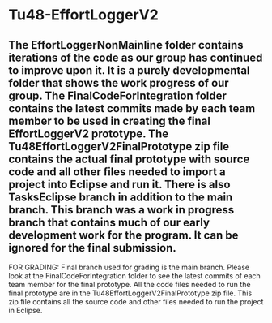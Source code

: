 # Tu48-EffortLoggerV2
The EffortLoggerNonMainline folder contains iterations of the code as our group has continued to improve upon it. It is a purely developmental folder that shows the work progress of our group.
The FinalCodeForIntegration folder contains the latest commits made by each team member to be used in creating the final EffortLoggerV2 prototype.
The Tu48EffortLoggerV2FinalPrototype zip file contains the actual final prototype with source code and all other files needed to import a project into Eclipse and run it.
There is also TasksEclipse branch in addition to the main branch. This branch was a work in progress branch that contains much of our early development work for the program. It can be ignored for the final submission.
----------------------------------------------------------------------------------------------------------------------------------------------------------------------------------------

FOR GRADING:
Final branch used for grading is the main branch.
Please look at the FinalCodeForIntegration folder to see the latest commits of each team member for the final prototype.
All the code files needed to run the final prototype are in the Tu48EffortLoggerV2FinalPrototype zip file. This zip file contains all the source code and other files needed to run the project in Eclipse.

